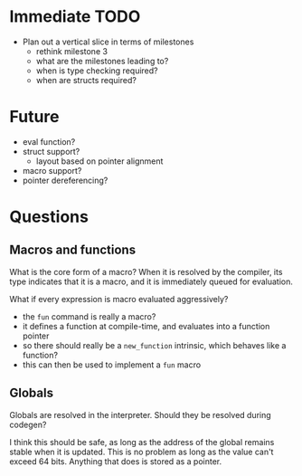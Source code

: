 
# Immediate TODO

- Plan out a vertical slice in terms of milestones
  - rethink milestone 3
  - what are the milestones leading to?
  - when is type checking required?
  - when are structs required?

# Future

- eval function?
- struct support?
  - layout based on pointer alignment
- macro support?
- pointer dereferencing?

# Questions

## Macros and functions

What is the core form of a macro? When it is resolved by the compiler, its type indicates that it is a macro, and it is immediately queued for evaluation.

What if every expression is macro evaluated aggressively?

- the `fun` command is really a macro?
- it defines a function at compile-time, and evaluates into a function pointer
- so there should really be a `new_function` intrinsic, which behaves like a function?
- this can then be used to implement a `fun` macro

## Globals

Globals are resolved in the interpreter. Should they be resolved during codegen?

I think this should be safe, as long as the address of the global remains stable when it is updated. This is no problem as long as the value can't exceed 64 bits. Anything that does is stored as a pointer.
